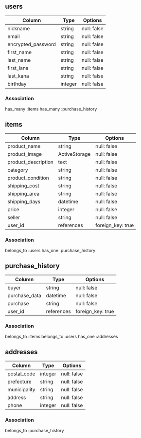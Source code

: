 ## users

|Column             |Type   |Options     |
|-------------------|-------|------------|
|nickname           |string |null: false |
|email              |string |null: false |
|encrypted_password |string |null: false |
|first_name         |string |null: false |
|last_name          |string |null: false |
|first_lana         |string |null: false |
|last_kana          |string |null: false |
|birthday           |integer|null: false |


### Association
has_many :items
has_many :purchase_history

## items

|Column             |Type          |Options          |
|-------------------|--------------|-----------------|
|product_name       |string        |null: false      |
|product_image      |ActiveStorage |null: false      |
|product_description|text          |null: false      |
|category           |string        |null: false      |
|product_condition  |string        |null: false      |
|shipping_cost      |string        |null: false      |
|shipping_area      |string        |null: false      |
|shipping_days      |datetime      |null: false      |
|price              |integer       |null: false      |
|seller             |string        |null: false      |
|user_id            |references    |foreign_key: true|


### Association
belongs_to :users
has_one :purchase_history

## purchase_history

|Column        |Type       |Options          |
|--------------|-----------|-----------------|
|buyer         |string     |null: false      |
|purchase_data |datetime   |null: false      |
|purchase      |string     |null: false      |
|user_id       |references |foreign_key: true|


### Association
belongs_to :items
belongs_to :users
has_one :addresses


## addresses

|Column       |Type    |Options          |
|-------------|--------|-----------------|
|postal_code  |integer |null: false      |
|prefecture   |string  |null: false      |
|municipality |string  |null: false      |
|address      |string  |null: false      |
|phone        |integer |null: false      |

### Association
belongs_to :purchase_history